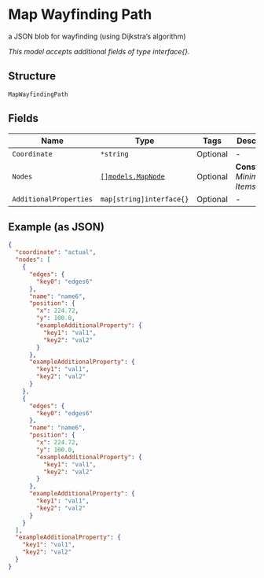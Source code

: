 
# Map Wayfinding Path

a JSON blob for wayfinding (using Dijkstra’s algorithm)

*This model accepts additional fields of type interface{}.*

## Structure

`MapWayfindingPath`

## Fields

| Name | Type | Tags | Description |
|  --- | --- | --- | --- |
| `Coordinate` | `*string` | Optional | - |
| `Nodes` | [`[]models.MapNode`](../../doc/models/map-node.md) | Optional | **Constraints**: *Minimum Items*: `0` |
| `AdditionalProperties` | `map[string]interface{}` | Optional | - |

## Example (as JSON)

```json
{
  "coordinate": "actual",
  "nodes": [
    {
      "edges": {
        "key0": "edges6"
      },
      "name": "name6",
      "position": {
        "x": 224.72,
        "y": 100.0,
        "exampleAdditionalProperty": {
          "key1": "val1",
          "key2": "val2"
        }
      },
      "exampleAdditionalProperty": {
        "key1": "val1",
        "key2": "val2"
      }
    },
    {
      "edges": {
        "key0": "edges6"
      },
      "name": "name6",
      "position": {
        "x": 224.72,
        "y": 100.0,
        "exampleAdditionalProperty": {
          "key1": "val1",
          "key2": "val2"
        }
      },
      "exampleAdditionalProperty": {
        "key1": "val1",
        "key2": "val2"
      }
    }
  ],
  "exampleAdditionalProperty": {
    "key1": "val1",
    "key2": "val2"
  }
}
```

